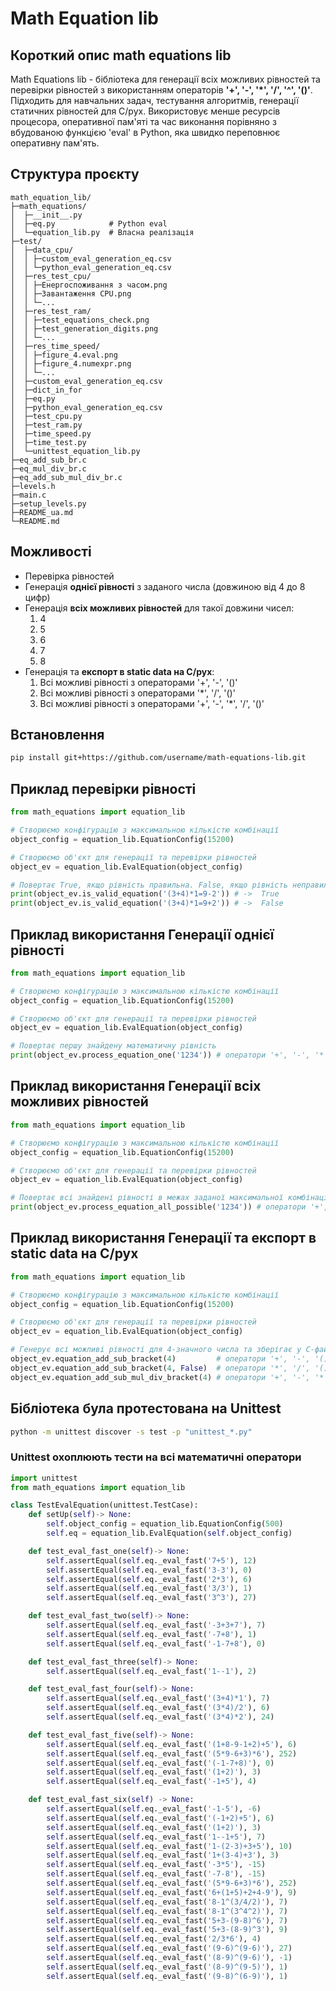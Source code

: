 # Math Equation lib

## Короткий опис math equations lib
Math Equations lib - бібліотека для генерації всіх можливих рівностей та перевірки рівностей  з використанням операторів 
**'+', '-', '*', '/', '^', '()'**. Підходить для навчальних задач, тестування алгоритмів, генерації статичних рівностей
для C/pyx. Використовує менше ресурсів процесора, оперативної пам'яті та час виконання порівняно з вбудованою функцією 
'eval' в Python, яка швидко переповнює оперативну пам'ять.

## Структура проєкту
```text
math_equation_lib/
├─math_equations/
│  ├─__init__.py
│  ├─eq.py            # Python eval
│  └─equation_lib.py  # Власна реалізація
├─test/
│  ├─data_cpu/
│  │ ├─custom_eval_generation_eq.csv
│  │ └─python_eval_generation_eq.csv
│  ├─res_test_cpu/
│  │ ├─Енергоспоживання з часом.png
│  │ ├─Завантаження CPU.png
│  │ └─...
│  ├─res_test_ram/
│  │ ├─test_equations_check.png
│  │ ├─test_generation_digits.png
│  │ └─...
│  ├─res_time_speed/
│  │ ├─figure_4.eval.png
│  │ ├─figure_4.numexpr.png
│  │ └─...
│  ├─custom_eval_generation_eq.csv
│  ├─dict_in_for
│  ├─eq.py
│  ├─python_eval_generation_eq.csv
│  ├─test_cpu.py
│  ├─test_ram.py
│  ├─time_speed.py
│  ├─time_test.py
│  └─unittest_equation_lib.py
├─eq_add_sub_br.c
├─eq_mul_div_br.c
├─eq_add_sub_mul_div_br.c
├─levels.h
├─main.c
├─setup_levels.py
├─README_ua.md
└─README.md
```

## Можливості
- Перевірка рівностей
- Генерація **однієї рівності** з заданого числа (довжиною від 4 до 8 цифр)
- Генерація **всіx можливих рівностей** для такої довжини чисел:
    1. 4
    2. 5
    3. 6
    4. 7
    5. 8
- Генерація та **експорт в static data на C/pyx**:
    1. Всі можливі рівності з операторами '+', '-', '()'
    2. Всі можливі рівності з операторами '*', '/', '()'
    3. Всі можливі рівності з операторами '+', '-', '*', '/', '()'

## Встановлення
```bash
pip install git+https://github.com/username/math-equations-lib.git
```

## Приклад перевірки рівності
```python
from math_equations import equation_lib

# Створюємо конфігурацію з максимальною кількістю комбінації
object_config = equation_lib.EquationConfig(15200)

# Створюємо об'єкт для генерації та перевірки рівностей
object_ev = equation_lib.EvalEquation(object_config)

# Повертає True, якщо рівність правильна. False, якщо рівність неправильна 
print(object_ev.is_valid_equation('(3+4)*1=9-2')) # ->  True
print(object_ev.is_valid_equation('(3+4)*1=9+2')) # ->  False
```

## Приклад використання Генерації однієї рівності
```python
from math_equations import equation_lib

# Створюємо конфігурацію з максимальною кількістю комбінації
object_config = equation_lib.EquationConfig(15200)

# Створюємо об'єкт для генерації та перевірки рівностей
object_ev = equation_lib.EvalEquation(object_config)

# Повертає першу знайдену математичну рівність
print(object_ev.process_equation_one('1234')) # оператори '+', '-', '*', '/', '^', '()'
```

## Приклад використання Генерації всіx можливих рівностей
```python
from math_equations import equation_lib

# Створюємо конфігурацію з максимальною кількістю комбінації
object_config = equation_lib.EquationConfig(15200)

# Створюємо об'єкт для генерації та перевірки рівностей
object_ev = equation_lib.EvalEquation(object_config)

# Повертає всі знайдені рівності в межах заданої максимальної комбінації операторів
print(object_ev.process_equation_all_possible('1234')) # оператори '+', '-', '*', '/', '^', '()'
```

## Приклад використання Генерації та експорт в  static data на C/pyx
```python
from math_equations import equation_lib

# Створюємо конфігурацію з максимальною кількістю комбінації
object_config = equation_lib.EquationConfig(15200)

# Створюємо об'єкт для генерації та перевірки рівностей
object_ev = equation_lib.EvalEquation(object_config)

# Генерує всі можливі рівності для 4-значного числа та зберігає у C-файлах
object_ev.equation_add_sub_bracket(4)         # оператори '+', '-', '()'
object_ev.equation_add_sub_bracket(4, False)  # оператори '*', '/', '()'
object_ev.equation_add_sub_mul_div_bracket(4) # оператори '+', '-', '*', '/', '()'
```

## Бібліотека була протестована на Unittest
```bash
python -m unittest discover -s test -p "unittest_*.py"
```

### Unittest охоплюють тести на всі математичні оператори
```python
import unittest
from math_equations import equation_lib

class TestEvalEquation(unittest.TestCase):
    def setUp(self)-> None:
        self.object_config = equation_lib.EquationConfig(500)
        self.eq = equation_lib.EvalEquation(self.object_config)

    def test_eval_fast_one(self)-> None:
        self.assertEqual(self.eq._eval_fast('7+5'), 12)
        self.assertEqual(self.eq._eval_fast('3-3'), 0)
        self.assertEqual(self.eq._eval_fast('2*3'), 6)
        self.assertEqual(self.eq._eval_fast('3/3'), 1)
        self.assertEqual(self.eq._eval_fast('3^3'), 27)

    def test_eval_fast_two(self)-> None:
        self.assertEqual(self.eq._eval_fast('-3+3+7'), 7)
        self.assertEqual(self.eq._eval_fast('-7+8'), 1)
        self.assertEqual(self.eq._eval_fast('-1-7+8'), 0)

    def test_eval_fast_three(self)-> None:
        self.assertEqual(self.eq._eval_fast('1--1'), 2)

    def test_eval_fast_four(self)-> None:
        self.assertEqual(self.eq._eval_fast('(3+4)*1'), 7)
        self.assertEqual(self.eq._eval_fast('(3*4)/2'), 6)
        self.assertEqual(self.eq._eval_fast('(3*4)*2'), 24)

    def test_eval_fast_five(self)-> None:
        self.assertEqual(self.eq._eval_fast('(1+8-9-1+2)+5'), 6)
        self.assertEqual(self.eq._eval_fast('(5*9-6+3)*6'), 252)
        self.assertEqual(self.eq._eval_fast('(-1-7+8)'), 0)
        self.assertEqual(self.eq._eval_fast('(1+2)'), 3)
        self.assertEqual(self.eq._eval_fast('-1+5'), 4)

    def test_eval_fast_six(self) -> None:
        self.assertEqual(self.eq._eval_fast('-1-5'), -6)
        self.assertEqual(self.eq._eval_fast('(-1+2)+5'), 6)
        self.assertEqual(self.eq._eval_fast('(1+2)'), 3)
        self.assertEqual(self.eq._eval_fast('1--1+5'), 7)
        self.assertEqual(self.eq._eval_fast('1-(2-3)+3+5'), 10)
        self.assertEqual(self.eq._eval_fast('1+(3-4)+3'), 3)
        self.assertEqual(self.eq._eval_fast('-3*5'), -15)
        self.assertEqual(self.eq._eval_fast('-7-8'), -15)
        self.assertEqual(self.eq._eval_fast('(5*9-6+3)*6'), 252)
        self.assertEqual(self.eq._eval_fast('6+(1+5)+2+4-9'), 9)
        self.assertEqual(self.eq._eval_fast('8-1^(3/4/2)'), 7)
        self.assertEqual(self.eq._eval_fast('8-1^(3^4^2)'), 7)
        self.assertEqual(self.eq._eval_fast('5+3-(9-8)^6'), 7)
        self.assertEqual(self.eq._eval_fast('5+3-(8-9)^3'), 9)
        self.assertEqual(self.eq._eval_fast('2/3*6'), 4)
        self.assertEqual(self.eq._eval_fast('(9-6)^(9-6)'), 27)
        self.assertEqual(self.eq._eval_fast('(8-9)^(9-6)'), -1)
        self.assertEqual(self.eq._eval_fast('(8-9)^(9-5)'), 1)
        self.assertEqual(self.eq._eval_fast('(9-8)^(6-9)'), 1)
```